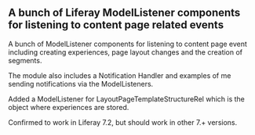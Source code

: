 ## A bunch of Liferay ModelListener components for listening to content page related events

A bunch of ModelListener components for listening to content page event including creating experiences, page layout changes and the creation of segments.

The module also includes a Notification Handler and examples of me sending notifications via the ModelListeners.

Added a ModelListener for LayoutPageTemplateStructureRel which is the object where experiences are stored.

Confirmed to work in Liferay 7.2, but should work in other 7.+ versions.